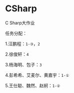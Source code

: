 # CSharp
C Sharp大作业



任务分配：

1.汪鹏程：`1-③`，`2`

2.徐俊轩：`4`

3.杨海明、包子：`3`

4.彭希希、艾麦尔、黄嘉宇：`1-①`

5.王仕聪、魏然、赵舸：`1-②`
